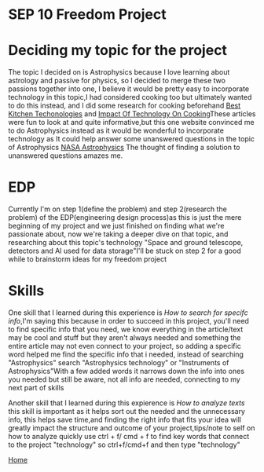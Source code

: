 #  SEP 10 Freedom Project

# Deciding my topic for the project
The topic I decided on is Astrophysics because I love learning about astrology and passive for physics, so I decided to merge these two passions together into one, I believe it would be pretty easy to incorporate technology in this topic,I had considered cooking too but ultimately wanted to do this instead, and I did some research for cooking beforehand [Best Kitchen Techonologies](https://www.pcmag.com/picks/the-best-smart-kitchen-appliances) and [Impact Of Technology On Cooking](https://daxcooke.net/culinary-evolution-the-impact-of-technology-on-food-preparation/)These articles were fun to look at and quite informative,but this one website convinced me to do Astrophysics instead as it would be wonderful to incorporate technology as It could help answer some unanswered questions in the topic of Astrophysics [NASA Astrophysics](https://science.nasa.gov/astrophysics/) The thought of finding a solution to unanswered questions amazes me.

# EDP
Currently I'm on step 1(define the problem) and step 2(research the problem) of the EDP(engineering design process)as this is just the mere beginning of my project and we just finished on finding what we're passionate about, now we're taking a deeper dive on that topic, and researching about this topic's technology "Space and ground telescope, detectors and AI used for data storage"I'll be stuck on step 2 for a good while to brainstorm ideas for my freedom project
# Skills 
One skill that I learned during this experience is _How to search for specifc info_,I'm saying this because in order to succeed in this project, you'll need to find specific info that you need, we know everything in the article/text may be cool and stuff but they aren't always needed and something the entire article may not even connect to your project, so adding a specific word helped me find the specific info that i needed, instead of searching "Astrophysics" search "Astrophysics technology" or "Instruments of Astrophysics"With a few added words it narrows down the info into ones you needed but still be aware, not all info are needed, connecting to my next part of skills

Another skill that I learned during this expierence is _How to analyze texts_ this skill is important as it helps sort out the needed and the unnecessary info, this helps save time,and finding the right info that fits your idea will greatly impact the structure and outcome of your project,tips/note to self on how to analyze quickly use ctrl + f/ cmd + f to find key words that connect to the project "technology" so ctrl+f/cmd+f and then type "technology"


[Home](../README.md)
